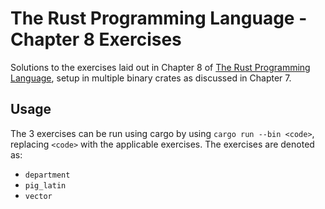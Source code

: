 # The Rust Programming Language - Chapter 8 Exercises

Solutions to the exercises laid out in Chapter 8 of [The Rust Programming Language](https://doc.rust-lang.org/book/ch08-03-hash-maps.html),
setup in multiple binary crates as discussed in Chapter 7.

## Usage

The 3 exercises can be run using cargo by using `cargo run --bin <code>`, replacing `<code>` with the applicable exercises.
The exercises are denoted as:
* `department`
* `pig_latin`
* `vector`